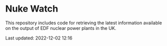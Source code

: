 # Nuke Watch

This repository includes code for retrieving the latest information available on the output of EDF nuclear power plants in the UK.

Last updated: 2022-12-02 12:16